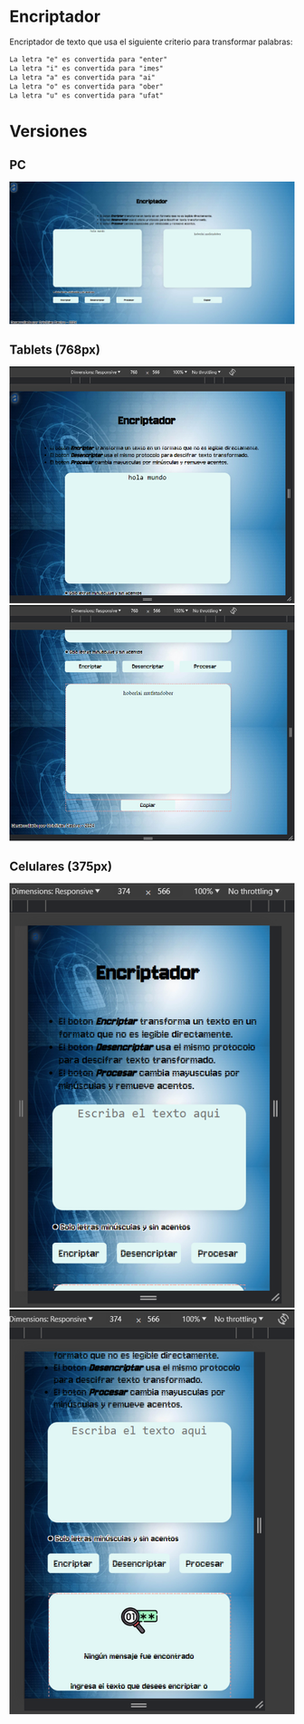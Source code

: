 # Encriptador
Encriptador de texto que usa el siguiente criterio para transformar palabras:

    La letra "e" es convertida para "enter"
    La letra "i" es convertida para "imes"
    La letra "a" es convertida para "ai"
    La letra "o" es convertida para "ober"
    La letra "u" es convertida para "ufat"

# Versiones

## PC
![PC](https://raw.githubusercontent.com/cristhianc001/decoder/main/screenshots/desktop.png)


## Tablets (768px)
![Tablets1](https://raw.githubusercontent.com/cristhianc001/decoder/main/screenshots/tablets1.png)
![Tablets2](https://raw.githubusercontent.com/cristhianc001/decoder/main/screenshots/tablets2.png)

## Celulares (375px)
![Celulares1](https://raw.githubusercontent.com/cristhianc001/decoder/main/screenshots/celulares1.png)
![Celulares2](https://raw.githubusercontent.com/cristhianc001/decoder/main/screenshots/celulares2.png)

